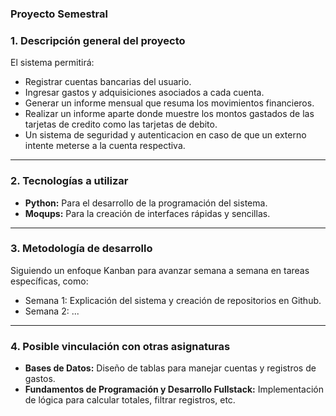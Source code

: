### Proyecto Semestral ###

### **1. Descripción general del proyecto**
El sistema permitirá:
- Registrar cuentas bancarias del usuario.
- Ingresar gastos y adquisiciones asociados a cada cuenta.
- Generar un informe mensual que resuma los movimientos financieros.
- Realizar un informe aparte donde muestre los montos gastados de las tarjetas de credito como las tarjetas de debito.
- Un sistema de seguridad y autenticacion en caso de que un externo intente meterse a la cuenta respectiva.


---

### **2. Tecnologías a utilizar**
- **Python:** Para el desarrollo de la programación del sistema.
- **Moqups:** Para la creación de interfaces rápidas y sencillas.

---

### **3. Metodología de desarrollo**
Siguiendo un enfoque Kanban para avanzar semana a semana en tareas específicas, como:
- Semana 1: Explicación del sistema y creación de repositorios en Github.
- Semana 2: ...

---

### **4. Posible vinculación con otras asignaturas**
- **Bases de Datos:** Diseño de tablas para manejar cuentas y registros de gastos.
- **Fundamentos de Programación y Desarrollo Fullstack:** Implementación de lógica para calcular totales, filtrar registros, etc.

